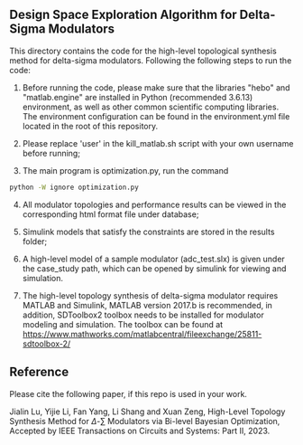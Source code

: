 ## Design Space Exploration Algorithm for Delta-Sigma Modulators

This directory contains the code for the high-level topological synthesis method for delta-sigma modulators. Following the following steps to run the code:

1. Before running the code, please make sure that the libraries "hebo" and "matlab.engine" are installed in Python (recommended 3.6.13) environment, as well as other common scientific computing libraries. The environment configuration can be found in the environment.yml file located in the root of this repository.

2. Please replace 'user' in the kill_matlab.sh script with your own username before running;

3. The main program is optimization.py, run the command
```bash
python -W ignore optimization.py
```

4. All modulator topologies and performance results can be viewed in the corresponding html format file under database;

5. Simulink models that satisfy the constraints are stored in the results folder;

6. A high-level model of a sample modulator (adc_test.slx) is given under the case_study path, which can be opened by simulink for viewing and simulation.

7. The high-level topology synthesis of delta-sigma modulator requires MATLAB and Simulink, MATLAB version 2017.b is recommended, in addition, SDToolbox2 toolbox needs to be installed for modulator modeling and simulation.
The toolbox can be found at https://www.mathworks.com/matlabcentral/fileexchange/25811-sdtoolbox-2/

## Reference 
Please cite the following paper, if this repo is used in your work. 

Jialin Lu, Yijie Li, Fan Yang, Li Shang and Xuan Zeng, High-Level Topology Synthesis Method for $\Delta$-∑ Modulators via Bi-level Bayesian Optimization, Accepted by IEEE Transactions on Circuits and Systems: Part II, 2023.
